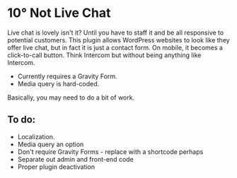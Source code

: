 # 10° Not Live Chat

Live chat is lovely isn't it? Until you have to staff it and be all responsive to potential customers. This plugin allows WordPress websites to look like they offer live chat, but in fact it is just a contact form. On mobile, it becomes a click-to-call button. Think Intercom but without being anything like Intercom.

* Currently requires a Gravity Form.
* Media query is hard-coded.

Basically, you may need to do a bit of work.

## To do:
* Localization.
* Media query an option
* Don't require Gravity Forms - replace with a shortcode perhaps
* Separate out admin and front-end code
* Proper plugin deactivation
